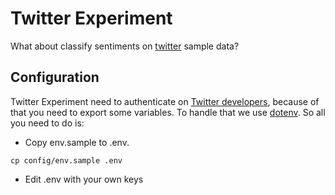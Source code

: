 Twitter Experiment
==================

What about classify sentiments on [twitter][twitter] sample data?

Configuration
-------------

Twitter Experiment need to authenticate on [Twitter developers][dev-twitter],
because of that you need to export some variables. To handle that we use
[dotenv][dotenv]. So all you need to do is:
 - Copy env.sample to .env.

 ```
 cp config/env.sample .env
 ```
 - Edit .env with your own keys



[twitter]: http://twitter.com
[dev-twitter]: https://dev.twitter.com/
[dotenv]: https://github.com/bkeepers/dotenv
